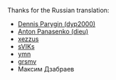 Thanks for the Russian translation:

* [Dennis Parygin (dyp2000)](https://github.com/dyp2000)
* [Anton Panasenko (dieu)](https://github.com/dieu)
* [xezzus](https://github.com/xezzus)
* [sVIKs](https://github.com/sVIKs)
* [ymn](https://github.com/ymn)
* [grsmv](https://github.com/grsmv)
* Максим Дзабраев
